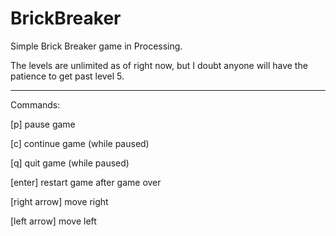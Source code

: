 BrickBreaker
============

Simple Brick Breaker game in Processing.


The levels are unlimited as of right now, but I doubt anyone will have the patience to get past level 5.

------------------------------
Commands:

[p] pause game

[c] continue game (while paused)

[q] quit game     (while paused)

[enter] restart game after game over

[right arrow] move right

[left  arrow] move left
